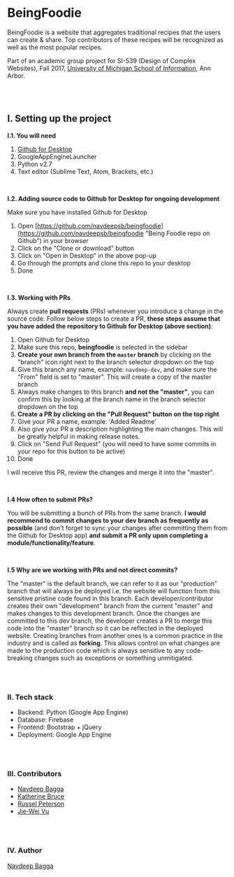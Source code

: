 # BeingFoodie

BeingFoodie is a website that aggregates traditional recipes that the users can create & share. Top contributors of these recipes will be recognized as well as the most popular recipes.

Part of an academic group project for SI-539 (Design of Complex Websites), Fall 2017, [University of Michigan School of Information](https://www.si.umich.edu "UMSI"), Ann Arbor.

<br />
<br />

## I. Setting up the project
__I.1. You will need__

1. [Github for Desktop](https://desktop.github.com/ "Github for Desktop")
2. GoogleAppEngineLauncher
3. Python v2.7
4. Text editor (Sublime Text, Atom, Brackets, etc.)

<br />

__I.2. Adding source code to Github for Desktop for ongoing development__

Make sure you have installed Github for Desktop

1. Open [https://github.com/navdeepsb/beingfoodie](https://github.com/navdeepsb/beingfoodie "Being Foodie repo on Github") in your browser
2. Click on the "Clone or download" button
3. Click on "Open in Desktop" in the above pop-up
4. Go through the prompts and clone this repo to your desktop
5. Done

<br />

__I.3. Working with PRs__

Always create __pull requests__ (PRs) whenever you introduce a change in the source code. Follow below steps to create a PR, __these steps assume that you have added the repository to Github for Desktop (above section)__:

1. Open Github for Desktop
2. Make sure this repo, __beingfoodie__ is selected in the sidebar
3. __Create your own branch from the `master` branch__ by clicking on the "branch" icon right next to the branch selector dropdown on the top
4. Give this branch any name, example: `navdeep-dev`, and make sure the "From" field is set to "master". This will create a copy of the master branch
5. Always make changes to this branch __and not the "master"__, you can confirm this by looking at the branch name in the branch selector dropdown on the top
6. __Create a PR by clicking on the "Pull Request" button on the top right__
7. Give your PR a name, example: 'Added Readme'
8. Also give your PR a description highlighting the main changes. This will be greatly helpful in making release notes.
9. Click on "Send Pull Request" (you will need to have some commits in your repo for this button to be active)
10. Done

I will receive this PR, review the changes and merge it into the "master".

<br />

__I.4 How often to submit PRs?__

You will be submitting a bunch of PRs from the same branch. __I would recommend to commit changes to your dev branch as frequently as possible__ (and don't forget to sync your changes after committing them from the Github for Desktop app) __and submit a PR only upon completing a module/functionality/feature__.

<br />

__I.5 Why are we working with PRs and not direct commits?__

The "master" is the default branch, we can refer to it as our "production" branch that will always be deployed i.e. the website will function from this sensitive pristine code found in this branch. Each developer/contributor creates their own "development" branch from the current "master" and makes changes to this development branch. Once the changes are committed to this dev branch, the developer creates a PR to merge this code into the "master" branch so it can be reflected in the deployed website. Creating branches from another ones is a common practice in the industry and is called as __forking__. This allows control on what changes are made to the production code which is always sensitive to any code-breaking changes such as exceptions or something unmitigated.

<br />
<br />

### II. Tech stack
- Backend: Python (Google App Engine)
- Database: Firebase
- Frontend: Bootstrap + jQuery
- Deployment: Google App Engine

<br />
<br />


### III. Contributors
- [Navdeep Bagga](http://www.navdeepsb.com "Navdeep's online portfolio")
- [Katherine Bruce](https://www.github.com/katbr "Katherine's Github profile")
- [Russel Peterson](https://www.github.com/coming-soon-123 "Russel's Github profile")
- [Jie-Wei Vu](https://www.github.com/coming-soon-123 "Jie-Wei's Github profile")

<br />
<br />


### IV. Author
[Navdeep Bagga](http://www.navdeepsb.com "Navdeep's online portfolio")